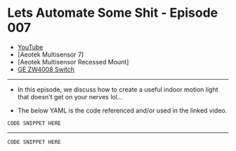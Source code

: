 # Lets Automate Some Shit - Episode 007
- [YouTube]()
- [Aeotek Multisensor 7]
- [Aeotek Multisensor Recessed Mount]
- [GE ZW4008 Switch](https://a.co/d/5Yiq4n8)
___

- In this episode, we discuss how to create a useful indoor motion light that doesn't get on your nerves lol...

- The below YAML is the code referenced and/or used in the linked video.


```
CODE SNIPPET HERE
```

---

```
CODE SNIPPET HERE
```
